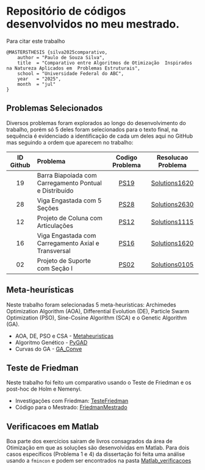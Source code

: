 # Repositório de códigos desenvolvidos no meu mestrado.
Para citar este trabalho
```bibliography
@MASTERSTHESIS {silva2025comparativo,
    author = "Paulo de Souza Silva",
    title  = "Comparativo entre Algoritmos de Otimização  Inspirados na Natureza Aplicados em  Problemas Estruturais",
    school = "Universidade Federal do ABC",
    year   = "2025",
    month  = "jul"
}
```

## Problemas Selecionados
Diversos problemas foram explorados ao longo do desenvolvimento do trabalho, porém só 5 deles foram selecionados para o texto final, na sequência é evidenciado a identificação de cada um deles aqui no GitHub mas seguindo a ordem que aparecem no trabalho:

ID Github | Problema | Codigo Problema | Resolucao Problema|
|:---:| :------- | :------:| :---------:|
| 19 | Barra Biapoiada com Carregamento Pontual e Distribuído | [PS19](https://github.com/Paulo-de-Souza/Codes_Mestrado/blob/main/problemas_selecionados/problema19.py) | [Solutions1620](https://github.com/Paulo-de-Souza/Codes_Mestrado/blob/main/solutions1620.ipynb)
| 28 | Viga Engastada com 5 Seções | [PS28](https://github.com/Paulo-de-Souza/Codes_Mestrado/blob/main/problemas_selecionados/problema28.py)| [Solutions2630](https://github.com/Paulo-de-Souza/Codes_Mestrado/blob/main/solutions2630.ipynb) 
| 12 | Projeto de Coluna com Articulações | [PS12](https://github.com/Paulo-de-Souza/Codes_Mestrado/blob/main/problemas_selecionados/problema12.py) | [Solutions1115](https://github.com/Paulo-de-Souza/Codes_Mestrado/blob/main/solutions1115.ipynb)
| 16 | Viga Engastada com Carregamento Axial e Transversal | [PS16](https://github.com/Paulo-de-Souza/Codes_Mestrado/blob/main/problemas_selecionados/problema16.py) | [Solutions1620](https://github.com/Paulo-de-Souza/Codes_Mestrado/blob/main/solutions1620.ipynb)
| 02 | Projeto de Suporte com Seção I  | [PS02](https://github.com/Paulo-de-Souza/Codes_Mestrado/blob/main/problemas_selecionados/problema2.py) | [Solutions0105](https://github.com/Paulo-de-Souza/Codes_Mestrado/blob/main/solutions0105.ipynb)

## Meta-heurísticas
Neste trabalho foram selecionadas 5 meta-heurísticas: Archimedes Optimization Algorithm (AOA), Differential Evolution (DE), Particle Swarm Optimization (PSO), Sine-Cosine Algorithm (SCA) e o Genetic Algorithm (GA).
* AOA, DE, PSO e CSA - [Metaheuristicas](https://github.com/Paulo-de-Souza/Codes_Mestrado/blob/main/metaheuristicas.py)
* Algoritmo Genético - [PyGAD](https://github.com/Paulo-de-Souza/Codes_Mestrado/blob/main/pyGAD_Mestrado.ipynb)
* Curvas do GA - [GA_Conve](https://github.com/Paulo-de-Souza/Codes_Mestrado/tree/main/curvas_conve_GA)

## Teste de Friedman
Neste trabalho foi feito um comparativo usando o Teste de Friedman e os post-hoc de Holm e Nemenyi.
* Investigações com Friedman: [TesteFriedman](https://github.com/Paulo-de-Souza/Codes_Mestrado/blob/main/TesteFriedman.ipynb)
* Código para o Mestrado: [FriedmanMestrado](https://github.com/Paulo-de-Souza/Codes_Mestrado/blob/main/Friedman_Mestrado.ipynb)

## Verificacoes em Matlab
Boa parte dos exercícios sairam de livros consagrados da área de Otimização em que as soluções são desenvolvidas em Matlab. Para dois casos específicos (Problema 1 e 4) da dissertação foi feita uma análise usando a `fmincon` e podem ser encontrados na pasta [Matlab_verificacoes](https://github.com/Paulo-de-Souza/Codes_Mestrado/tree/main/Matlab_verificacoes)


